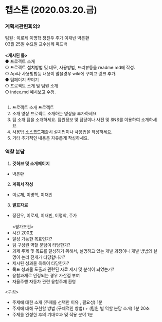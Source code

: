 # 캡스톤 (2020.03.20.금)
### 계획서관련회의2
팀원 : 이로제 이명학 정진우 주가 이재빈 박은환<br>
03월 25일 수요일 교수님께 피드백<br><br>
<b><게시된 틀></b><br>
●	프로젝트 소개<br>
○	프로젝트 설치방법 및 데모, 사용방법, 프리뷰등을 readme.md에 작성.<br>
○	Api나 사용방법등 내용이 많을경우 wiki에 꾸미고 링크 추가.<br>
●	팀페이지 꾸미기<br>
○	프로젝트 소개 및 팀원 소개<br>
○	index.md 예시보고 수정.<br><br>
  
1. 프로잭트 소개
프로젝트
2. 소개 영상
프로젝트 소개하는 영상을 추가하세요
3. 팀 소개
팀을 소개하세요.
팀원정보 및 담당이나 사진 및 SNS를 이용하여 소개하세요.
4. 사용법
소스코드제출시 설치법이나 사용법을 작성하세요.
5. 기타
추가적인 내용은 자유롭게 작성하세요.

### 역할 분담
1. <b>깃허브 및 소개페이지</b>
- 박은환<br>

2. <b>계획서 작성</b><br>
- 이로제, 이명학, 이재빈<br>

3. <b>발표자료</b><br>
- 정진우, 이로제, 이재빈, 이명학, 주가<br><br>
<평가조건><br>
- 시간 200초
- 달성 가능한 목표인가?
- 팀 구성원 역할 분담이 타당한가?
- 과제 주제 및 목표를 달성하기 위해서, 설명하고 있는 개발 과정이나 개발 방법의 설명이 논리 전개가 타당합니까?
- 제시된 성과물 목록이 타당한가?
- 목표 성과물 도출과 관련된 자료 제시 및 분석이 되었는가?
- 융합과제로 인정되는 경우 가산점 부여
- 자율주행 자동차 관련 융합주제 환영

<구성>
- 주제에 대한 소개 (주제를 선택한 이유 , 필요성) 1분
- 주제에 대해 구현할 방법 (구체적인 방법) + (팀원 별 역할 분담 소개) 1분 20초
- 주제를 완성한 후의 기대효과 및 적용 분야 1분
